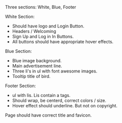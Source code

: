 Three sections: 
White, Blue, Footer 

White Section: 
* Should have logo and Login Button. 
* Headers / Welcoming 
* Sign Up and Log in In Buttons. 
* All buttons should have appropriate hover effects. 

Blue Section: 
* Blue image background. 
* Main advertisement line. 
* Three li's in ul with font awesome images. 
* Tooltip title of bird. 

Footer Section: 
* ul with lis. Lis contain a tags. 
* Should wrap, be centerd, correct colors / size. 
* Hover effect should underline. But not on copyright. 

Page should have correct title and favicon. 
